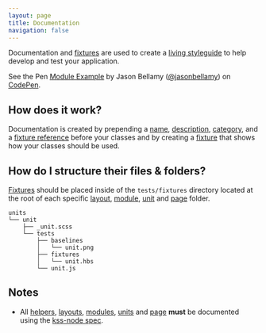 ```yaml
---
layout: page
title: Documentation
navigation: false
---
```


Documentation and [fixtures](http://en.wikipedia.org/wiki/Test_fixture#Software) are used to create a [living styleguide](https://github.com/kss-node/kss/blob/spec/SPEC.md#style-guide) to help develop and test your application.

<p data-height="500" data-theme-id="12653" data-slug-hash="MYXBZM" data-default-tab="css" data-user="jasonbellamy" class='codepen'>See the Pen <a href='http://codepen.io/jasonbellamy/pen/MYXBZM/'>Module Example</a> by Jason Bellamy (<a href='http://codepen.io/jasonbellamy'>@jasonbellamy</a>) on <a href='http://codepen.io'>CodePen</a>.</p>
<script async src="//assets.codepen.io/assets/embed/ei.js"></script>

## How does it work?

Documentation is created by prepending a [name](https://github.com/kss-node/kss/blob/spec/SPEC.md#the-heading-and-description), [description](https://github.com/kss-node/kss/blob/spec/SPEC.md#the-heading-and-description), [category](https://github.com/kss-node/kss/blob/spec/SPEC.md#the-styleguide-reference), and a [fixture reference](https://github.com/kss-node/kss/blob/spec/SPEC.md#the-markup) before your classes
and by creating a [fixture](http://en.wikipedia.org/wiki/Test_fixture#Software) that shows how your classes should be used.

## How do I structure their files & folders?

[Fixtures](http://en.wikipedia.org/wiki/Test_fixture#Software) should be placed inside of the `tests/fixtures` directory located at the root of each specific [layout](layouts.html#how-do-i-document-them?), [module](modules.html#how-do-i-document-them?), [unit](units.html#how-do-i-document-them?) and [page](pages.html#how-do-i-document-them?) folder.

```text
units
└── unit
    ├── _unit.scss
    └── tests
        ├── baselines
        │   └── unit.png
        ├── fixtures
        │   └── unit.hbs
        └── unit.js
```

## Notes

- All [helpers](helpers.html#how-do-i-document-them?), [layouts](layouts.html#how-do-i-document-them?), [modules](modules.html#how-do-i-document-them?), [units](units.html#how-do-i-document-them?) and [page](pages.html#how-do-i-document-them?) **must** be documented using the [kss-node spec](https://github.com/kss-node/kss/blob/spec/SPEC.md).

